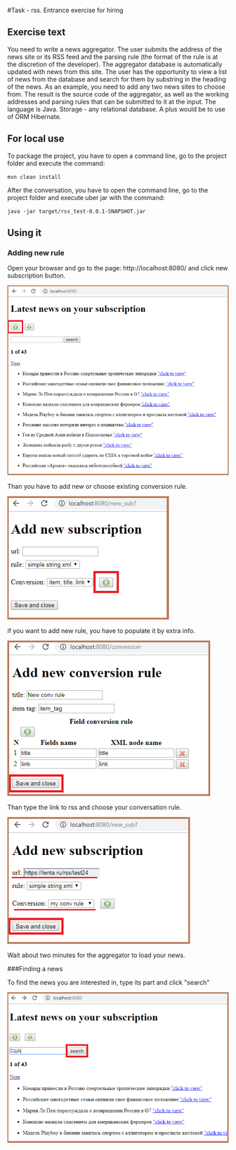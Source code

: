 #Task - rss. Entrance exercise for hiring

## Exercise text

You need to write a news aggregator. The user submits the address of the news site or its RSS feed and the parsing rule (the format of the rule is at the discretion of the developer). The aggregator database is automatically updated with news from this site. The user has the opportunity to view a list of news from the database and search for them by substring in the heading of the news. As an example, you need to add any two news sites to choose from. The result is the source code of the aggregator, as well as the working addresses and parsing rules that can be submitted to it at the input. The language is Java. Storage - any relational database. A plus would be to use of ORM Hibernate.

## For local use
To package the project, you have to open a command line, go to the project folder and execute the command:
    
    mvn clean install
    
After the conversation, you have to open the command line, go to the project folder and execute uber jar with the command:

    java -jar target/rss_test-0.0.1-SNAPSHOT.jar

## Using it

### Adding new rule

Open your browser and go to the page: http://localhost:8080/ and click new subscription button.

![main page](src\main\resources\docs\main_page.png "page screen")

Than you have to add new or choose existing conversion rule.

![choose conv](src\main\resources\docs\choose_conv_rule.png "page screen")

if you want to add new rule, you have to populate it by extra info.

![new conv](src\main\resources\docs\new_conv_rule.png "page screen")

Than type the link to rss and choose your conversation rule.

![Add sub](src\main\resources\docs\add_sub.png "page screen")
 
Wait about two minutes for the aggregator to load your news.

###Finding a news

To find the news you are interested in, type its part and click "search"

![news search](src\main\resources\docs\search.png "page screen")